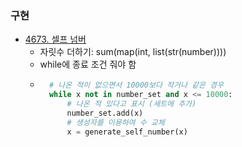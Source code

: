 ### 구현

- [4673. 셀프 넘버](.\Baekjoon_Online_Judge\Step_by_step\05_Function\4673_셀프_넘버.py)
  - 자릿수 더하기: sum(map(int, list(str(number))))
  - while에 종료 조건 줘야 함
  - ```python
      # 나온 적이 없으면서 10000보다 작거나 같은 경우
      while x not in number_set and x <= 10000:
          # 나온 적 있다고 표시 (세트에 추가)
          number_set.add(x)
          # 생성자를 이용하여 수 교체
          x = generate_self_number(x)
    ```
